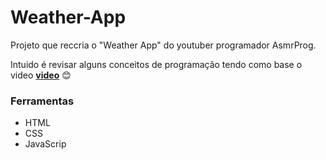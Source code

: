 # Weather-App

Projeto que reccria o "Weather App" do youtuber programador AsmrProg. 

Intuido é revisar alguns conceitos de programação tendo como base o video [**video**](https://www.youtube.com/watch?v=iILFBGm_I9M&ab_channel=AsmrProg) 😊

### Ferramentas ###
- HTML
- CSS
- JavaScrip
